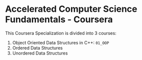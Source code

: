 # Accelerated Computer Science Fundamentals - Coursera

This Coursera Specialization is divided into 3 courses:
1. Object Oriented Data Structures in C++: `01_OOP`
2. Ordered Data Structures
3. Unordered Data Structures
